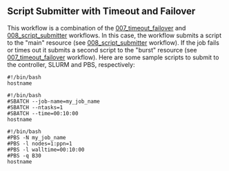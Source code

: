 ## Script Submitter with Timeout and Failover
This workflow is a combination of the [007_timeout_failover](../007_timeout_failover/README.md) and [008_script_submitter](../008_script_submitter/README.md) workflows. In this case, the workflow submits a script to the "main" resource (see [008_script_submitter](../008_script_submitter/README.md) workflow). If the job fails or times out it submits a second script to the "burst" resource (see [007_timeout_failover](../007_timeout_failover/README.md) workflow). Here are some sample scripts to submit to the controller, SLURM and PBS, respectively:

```
#!/bin/bash
hostname
```

```
#!/bin/bash
#SBATCH --job-name=my_job_name
#SBATCH --ntasks=1
#SBATCH --time=00:10:00
hostname
```


```
#!/bin/bash
#PBS -N my_job_name
#PBS -l nodes=1:ppn=1
#PBS -l walltime=00:10:00
#PBS -q B30
hostname
```
